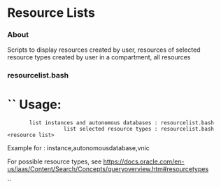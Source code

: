 # Resource Lists
### About
Scripts to display resources created by user, resources of selected resource types created by user in a compartment, all resources

### resourcelist.bash
``
Usage:
========
           list instances and autonomous databases : resourcelist.bash
                      list selected resource types : resourcelist.bash <resource list>

  Example for <resource list> : instance,autonomousdatabase,vnic

  For possible resource types, see
  https://docs.oracle.com/en-us/iaas/Content/Search/Concepts/queryoverview.htm#resourcetypes

``
